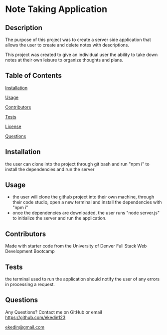# Note Taking Application

  ## Description 

  The purpose of this project was to create a server side application that allows the user to create and delete notes with descriptions.

  This project was created to give an individual user the ability to take down notes at their own leisure to organize thoughts and plans.

  ## Table of Contents

  [Installation](#installation)

  [Usage](#usage)

  [Contributors](#contributors)

  [Tests](#tests)

  [License](#license)

  [Questions](#questions)

  ## Installation

  the user can clone into the project through git bash and run "npm i" to install the dependencies and run the server

  ## Usage 
   - the user will clone the github project into their own machine, through their code studio, open a new terminal and install the dependencies with "npm i"  
   - once the dependencies are downloaded, the user runs "node server.js" to initialize the server and run the application.

  ## Contributors 

  Made with starter code from the University of Denver Full Stack Web Development Bootcamp

  ## Tests 
  
  the terminal used to run the application should notify the user of any errors in processing a request.


  ## Questions 

  Any Questions? Contact me on GitHub or email
  https://github.com/ekedin123 

  ekedin@gmail.com